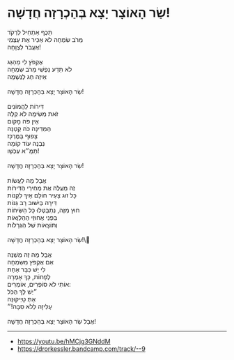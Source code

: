# שַׂר הָאוֹצָר יָצָא בְּהַכְרָזָה חֲדָשָׁה!

תֵּכֶף אַתְחִיל לִרְקֹד \
מֵרֹב שִׂמְחָה לֹא אַכִּיר אֶת עַצְמִי \
אֶעֱבֹר לִצְוָחָה! \
\
אֶקְפֹּץ לִי מֵהַגַּג \
לֹא תֵּדַע נַפְשִׁי מֵרֹב שִׂמְחָה \
אֵיזֶה חַג לַנְּשָׁמָה\
\
שַׂר הָאוֹצָר יָצָא בְּהַכְרָזָה חֲדָשָׁה! \
\
דִּירוֹת לַהֲמוֹנִים \
זֹאת מְשִׂימָה לֹא קַלָּה \
אֵין פֹּה מָקוֹם \
הַמְּדִינָה כֹּה קְטַנָּה \
צָפוּף בַּמֶּרְכָּז\
נִבְנֶה עוֹד קוֹמָה \
תָּמָּ״א עַכְשָׁו!\
\
שַׂר הָאוֹצָר יָצָא בְּהַכְרָזָה חֲדָשָׁה! \
\
אֲבָל מָה לַעֲשׂוֹת \
זֶה מַעֲלֶה אֶת מְחִירֵי הַדִּירוֹת \
כָּל זוּג צָעִיר חוֹלֵם אֵיךְ לִקְנוֹת \
דִּירָה בְּיִשּׁוּב רַב גִּנּוֹת \
חוּץ מִזֶּה, נִתְבַּטְּלוּ כָּל הַשִּׂיחוֹת \
בִּפְנֵי אָחוּזֵי הַהַלְוָאוֹת \
וְתוֹצָאוֹת שֶׁל הַגְרָלוֹת  \
\
שַׂר הָאוֹצָר יָצָא בְּהַכְרָזָה חֲדָשָׁה!\ \
\
אֲבָל מָה זֶה מְשַׁנֶּה \
אִם אֶקְפֹּץ מִשִּׂמְחָה \
לִי יֵשׁ כְּבָר אַחַת \
לְפָחוֹת, כָּךְ אָמְרָה \
אוֹתִי לֹא סוֹפְרִים, אוֹמְרִים: \
״יֵשׁ לָךְ הַכֹּל \
אַתְּ טָיְיקוּנַּה \
עַלִּיזָה לְלֹא סִבָּה!״\
\
אֲבָל שַׂר הָאוֹצָר יָצָא בְּהַכְרָזָה חֲדָשָׁה! 

---
- https://youtu.be/hMCjg3GNddM
- https://drorkessler.bandcamp.com/track/--9
